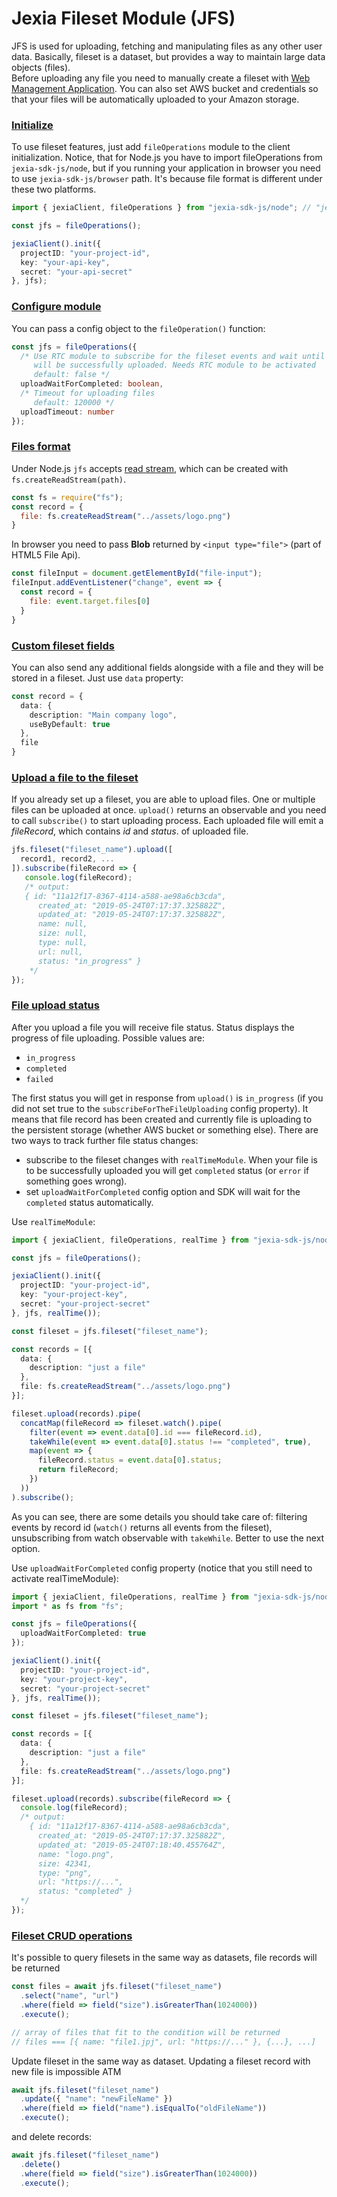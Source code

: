 # Jexia Fileset Module (JFS)

JFS is used for uploading, fetching and manipulating files as any other user data. Basically, fileset is a dataset, 
but provides a way to maintain large data objects (files).  
Before uploading any file you need to manually create a fileset with
[Web Management Application](https://docs.jexia.com/getting-started/user-management/).
You can also set AWS bucket and credentials so that your files will be automatically uploaded to your Amazon storage.

### [Initialize](#init) 
To use fileset features, just add `fileOperations` module to the client initialization. Notice, that for Node.js
you have to import fileOperations from `jexia-sdk-js/node`, but if you running your application in browser you need to
use `jexia-sdk-js/browser` path. It's because file format is different under these two platforms.
```typescript
import { jexiaClient, fileOperations } from "jexia-sdk-js/node"; // "jexia-sdk-js/browser" for browser applications

const jfs = fileOperations();

jexiaClient().init({
  projectID: "your-project-id",  
  key: "your-api-key",  
  secret: "your-api-secret"  
}, jfs);
```

### [Configure module](#configure)
You can pass a config object to the `fileOperation()` function:
```typescript
const jfs = fileOperations({
  /* Use RTC module to subscribe for the fileset events and wait until file
     will be successfully uploaded. Needs RTC module to be activated
     default: false */
  uploadWaitForCompleted: boolean,
  /* Timeout for uploading files
     default: 120000 */
  uploadTimeout: number
});
```

### [Files format](#format)
Under Node.js `jfs` accepts [read stream](#https://nodejs.org/dist/latest-v10.x/docs/api/fs.html#fs_class_fs_readstream), 
which can be created with `fs.createReadStream(path)`. 
```js
const fs = require("fs");
const record = {
  file: fs.createReadStream("../assets/logo.png")
}
```
In browser you need to pass **Blob** returned by `<input type="file">` (part of HTML5 File Api).
```js
const fileInput = document.getElementById("file-input");
fileInput.addEventListener("change", event => {
  const record = {
    file: event.target.files[0]
  }
}
```

### [Custom fileset fields](#custom-fields)
You can also send any additional fields alongside with a file and they will be stored in a fileset. 
Just use `data` property:
```typescript
const record = {
  data: {
    description: "Main company logo",
    useByDefault: true
  },
  file
}
```

### [Upload a file to the fileset](#upload)
If you already set up a fileset, you are able to upload files. One or multiple files can be uploaded at once. `upload()` 
returns an observable and you need to call `subscribe()` to start uploading process. Each uploaded file will emit a 
*fileRecord*, which contains *id* and *status*. of uploaded file.
```typescript
jfs.fileset("fileset_name").upload([
  record1, record2, ...
]).subscribe(fileRecord => {
   console.log(fileRecord);
   /* output:
   { id: "11a12f17-8367-4114-a588-ae98a6cb3cda",
      created_at: "2019-05-24T07:17:37.325882Z",
      updated_at: "2019-05-24T07:17:37.325882Z",
      name: null,
      size: null,
      type: null,
      url: null,
      status: "in_progress" }
    */
});
```

### [File upload status](#status)
After you upload a file you will receive file status. Status displays the progress of file uploading. 
Possible values are: 

- `in_progress` 
- `completed`
- `failed` 

 The first status you will get in response from `upload()` is `in_progress` (if you did not set true to the 
`subscribeForTheFileUploading` config property). It means that file record has been created and currently file is 
uploading to the persistent storage (whether AWS bucket or something else). 
There are two ways to track further file status changes:
- subscribe to the fileset changes with `realTimeModule`. When your file is to be successfully uploaded 
  you will get `completed` status (or `error` if something goes wrong).
- set `uploadWaitForCompleted` config option and SDK will wait for the `completed` status automatically.

Use `realTimeModule`:
```typescript
import { jexiaClient, fileOperations, realTime } from "jexia-sdk-js/node";

const jfs = fileOperations();

jexiaClient().init({
  projectID: "your-project-id",
  key: "your-project-key",
  secret: "your-project-secret"
}, jfs, realTime());

const fileset = jfs.fileset("fileset_name");

const records = [{
  data: {
    description: "just a file"
  },
  file: fs.createReadStream("../assets/logo.png")
}];

fileset.upload(records).pipe(
  concatMap(fileRecord => fileset.watch().pipe(
    filter(event => event.data[0].id === fileRecord.id),
    takeWhile(event => event.data[0].status !== "completed", true),
    map(event => {
      fileRecord.status = event.data[0].status;
      return fileRecord;
    })
  ))
).subscribe();
```
As you can see, there are some details you should take care of: filtering events by record id (`watch()` returns 
all events from the fileset), unsubscribing from watch observable with `takeWhile`. Better to use the next option.

Use `uploadWaitForCompleted` config property (notice that you still need to activate realTimeModule):
```typescript
import { jexiaClient, fileOperations, realTime } from "jexia-sdk-js/node";
import * as fs from "fs";

const jfs = fileOperations({
  uploadWaitForCompleted: true    
});

jexiaClient().init({
  projectID: "your-project-id",
  key: "your-project-key",
  secret: "your-project-secret"
}, jfs, realTime());

const fileset = jfs.fileset("fileset_name");

const records = [{
  data: {
    description: "just a file"
  },
  file: fs.createReadStream("../assets/logo.png")
}];

fileset.upload(records).subscribe(fileRecord => {
  console.log(fileRecord);
  /* output:
    { id: "11a12f17-8367-4114-a588-ae98a6cb3cda",
      created_at: "2019-05-24T07:17:37.325882Z",
      updated_at: "2019-05-24T07:18:40.455764Z",
      name: "logo.png",
      size: 42341,
      type: "png",
      url: "https://...",
      status: "completed" }
  */
});
```

### [Fileset CRUD operations](#crud)
It's possible to query filesets in the same way as datasets, file records will be returned
```typescript
const files = await jfs.fileset("fileset_name")
  .select("name", "url")
  .where(field => field("size").isGreaterThan(1024000))
  .execute();

// array of files that fit to the condition will be returned
// files === [{ name: "file1.jpj", url: "https://..." }, {...}, ...]
```
Update fileset in the same way as dataset. Updating a fileset record with new file is impossible ATM

```typescript
await jfs.fileset("fileset_name")
  .update({ "name": "newFileName" })
  .where(field => field("name").isEqualTo("oldFileName"))
  .execute();
```
and delete records:
```typescript
await jfs.fileset("fileset_name")
  .delete()
  .where(field => field("size").isGreaterThan(1024000))
  .execute();
```


